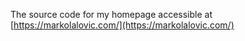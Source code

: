 The source code for my homepage accessible at [https://markolalovic.com/](https://markolalovic.com/)
